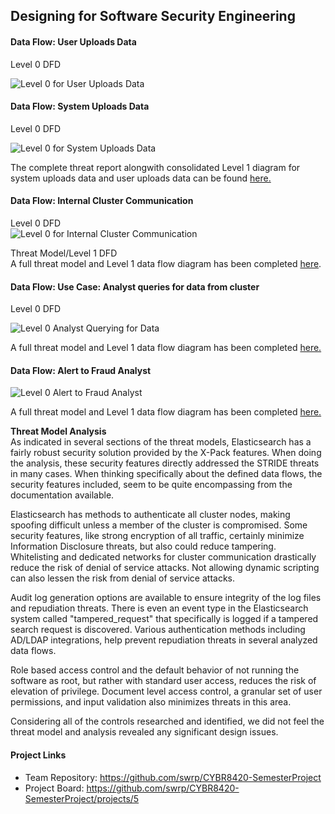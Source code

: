 ## Designing for Software Security Engineering
#### Data Flow: User Uploads Data
Level 0 DFD

![Level 0 for User Uploads Data](https://github.com/swrp/CYBR8420-SemesterProject/blob/BhawiniTripathi-TMT/Level0_DataFlow1.PNG)

#### Data Flow: System Uploads Data
Level 0 DFD

![Level 0 for System Uploads Data](https://github.com/swrp/CYBR8420-SemesterProject/blob/BhawiniTripathi-TMT/Level0_DataFlow2.PNG)

The complete threat report alongwith consolidated Level 1 diagram for system uploads data and user uploads data can be found <a href = "https://swrp.github.io/CYBR8420-SemesterProject/UpdatingData.htm">here.</a>

#### Data Flow: Internal Cluster Communication
Level 0 DFD  
![Level 0 for Internal Cluster Communication](https://github.com/swrp/CYBR8420-SemesterProject/blob/mark/Threat%20Models/InternalClusterCommunication_Level_0.PNG)  

Threat Model/Level 1 DFD  
A full threat model and Level 1 data flow diagram has been completed <a href = "https://swrp.github.io/CYBR8420-SemesterProject/InternalClusterCommunication_ThreatReport.htm">here</a>.

#### Data Flow: Use Case: Analyst queries for data from cluster

Level 0 DFD

![Level 0 Analyst Querying for Data](https://github.com/swrp/CYBR8420-SemesterProject/blob/swrp-TMT/Threat%20Models/AnalystQueriesForFraudReports.png)

A full threat model and Level 1 data flow diagram has been completed <a href = "https://swrp.github.io/CYBR8420-SemesterProject/AnalystQueriesForFraudReprts.htm">here.</a>


#### Data Flow: Alert to Fraud Analyst
![Level 0 Alert to Fraud Analyst](https://github.com/swrp/CYBR8420-SemesterProject/blob/master/Threat%20Models/AlertToFraudAnalyst.PNG)

A full threat model and Level 1 data flow diagram has been completed <a href = "https://swrp.github.io/CYBR8420-SemesterProject/AlertToFraudAnalyst.htm">here.</a>



**Threat Model Analysis**  
As indicated in several sections of the threat models, Elasticsearch has a fairly robust security solution provided by the X-Pack features.  When doing the analysis, these security features directly addressed the STRIDE threats in many cases.  When thinking specifically about the defined data flows, the security features included, seem to be quite encompassing from the documentation available.  

Elasticsearch has methods to authenticate all cluster nodes, making spoofing difficult unless a member of the cluster is compromised.  Some security features, like strong encryption of all traffic, certainly minimize Information Disclosure threats, but also could reduce tampering.  Whitelisting and dedicated networks for cluster communication drastically reduce the risk of denial of service attacks.  Not allowing dynamic scripting can also lessen the risk from denial of service attacks.

Audit log generation options are available to ensure integrity of the log files and repudiation threats.  There is even an event type in the Elasticsearch system called "tampered_request" that specifically is logged if a tampered search request is discovered.  Various authentication methods including AD/LDAP integrations, help prevent repudiation threats in several analyzed data flows.

Role based access control and the default behavior of not running the software as root, but rather with standard user access, reduces the risk of elevation of privilege.  Document level access control, a granular set of user permissions, and input validation also minimizes threats in this area. 

Considering all of the controls researched and identified, we did not feel the threat model and analysis revealed any significant design issues.

#### Project Links
* Team Repository: https://github.com/swrp/CYBR8420-SemesterProject
* Project Board: https://github.com/swrp/CYBR8420-SemesterProject/projects/5
